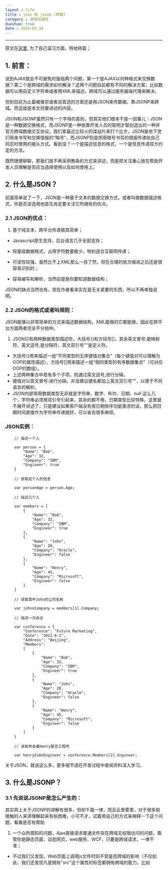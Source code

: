 ```yaml
---
layout : life
title : josn 和 jsonp (转载)
category : 进程间通信
duoshuo: true
date : 2016-03-14
---
```


******

原文在[这里](http://www.cnblogs.com/dowinning/archive/2012/04/19/json-jsonp-jquery.html), 为了自己温习方面，特地转载；

<!-- more -->


## 1. 前言：

说到AJAX就会不可避免的面临两个问题，第一个是AJAX以何种格式来交换数据？第二个是跨域的需求如何解决？这两个问题目前都有不同的解决方案，比如数据可以用自定义字符串或者用XML来描述，跨域可以通过服务器端代理来解决。

但到目前为止最被推崇或者说首选的方案还是用JSON来传数据，靠JSONP来跨域。而这就是本文将要讲述的内容。

JSON和JSONP虽然只有一个字母的差别，但其实他们根本不是一回事儿：JSON是一种数据交换格式，而JSONP是一种依靠开发人员的聪明才智创造出的一种非官方跨域数据交互协议。我们拿最近比较火的谍战片来打个比方，JSON是地下党们用来书写和交换情报的“暗号”，而JSONP则是把用暗号书写的情报传递给自己同志时使用的接头方式。看到没？一个是描述信息的格式，一个是信息传递双方约定的方法。

既然随便聊聊，那我们就不再采用教条的方式来讲述，而是把关注重心放在帮助开发人员理解是否应当选择使用以及如何使用上。

## 2.  什么是JSON？

前面简单说了一下，JSON是一种基于文本的数据交换方式，或者叫做数据描述格式，你是否该选用他首先肯定要关注它所拥有的优点。

### **2.1 JSON的优点：**

1. 基于纯文本，跨平台传递极其简单；

* Javascript原生支持，后台语言几乎全部支持；

* 轻量级数据格式，占用字符数量极少，特别适合互联网传递；

* 可读性较强，虽然比不上XML那么一目了然，但在合理的依次缩进之后还是很容易识别的；

* 容易编写和解析，当然前提是你要知道数据结构；

JSON的缺点当然也有，但在作者看来实在是无关紧要的东西，所以不再单独说明。

### **2.2 JSON的格式或者叫规则：**

JSON能够以非常简单的方式来描述数据结构，XML能做的它都能做，因此在跨平台方面两者完全不分伯仲。

1. JSON只有两种数据类型描述符，大括号{}和方括号[]，其余英文冒号:是映射符，英文逗号,是分隔符，英文双引号""是定义符。
* 大括号{}用来描述一组“不同类型的无序键值对集合”（每个键值对可以理解为OOP的属性描述），方括号[]用来描述一组“相同类型的有序数据集合”（可对应OOP的数组）。
* 上述两种集合中若有多个子项，则通过英文逗号,进行分隔。
* 键值对以英文冒号:进行分隔，并且建议键名都加上英文双引号""，以便于不同语言的解析。
* JSON内部常用数据类型无非就是字符串、数字、布尔、日期、null 这么几个，字符串必须用双引号引起来，其余的都不用，日期类型比较特殊，这里就不展开讲述了，只是建议如果客户端没有按日期排序功能需求的话，那么把日期时间直接作为字符串传递就好，可以省去很多麻烦。

### **JSON实例：**

```
	// 描述一个人
	
	var person = {
		"Name": "Bob",
		"Age": 32,
		"Company": "IBM",
		"Engineer": true
	}
	
	// 获取这个人的信息
	
	var personAge = person.Age;
	
	// 描述几个人
	
	var members = [
		{
			"Name": "Bob",
			"Age": 32,
			"Company": "IBM",
			"Engineer": true
		},
		{
			"Name": "John",
			"Age": 20,
			"Company": "Oracle",
			"Engineer": false
		},
		{
			"Name": "Henry",
			"Age": 45,
			"Company": "Microsoft",
			"Engineer": false
		}
	]
	
	// 读取其中John的公司名称
	
	var johnsCompany = members[1].Company;
	
	// 描述一次会议
	
	var conference = {
		"Conference": "Future Marketing",
		"Date": "2012-6-1",
		"Address": "Beijing",
		"Members": 
		[
			{
				"Name": "Bob",
				"Age": 32,
				"Company": "IBM",
				"Engineer": true
			},
			{
				"Name": "John",
				"Age": 20,
				"Company": "Oracle",
				"Engineer": false
			},
			{
				"Name": "Henry",
				"Age": 45,
				"Company": "Microsoft",
				"Engineer": false
			}
		]
	}
	
	// 读取参会者Henry是否工程师
	
	var henryIsAnEngineer = conference.Members[2].Engineer;
```

关于JSON，就说这么多，更多细节请在开发过程中查阅资料深入学习。

## 3. 什么是JSONP？

### **3.1 先说说JSONP是怎么产生的：**

其实网上关于JSONP的讲解有很多，但却千篇一律，而且云里雾里，对于很多刚接触的人来讲理解起来有些困难，小可不才，试着用自己的方式来阐释一下这个问题，看看是否有帮助

1. 一个众所周知的问题，Ajax直接请求普通文件存在跨域无权限访问的问题，甭管你是静态页面、动态网页、web服务、WCF，只要是跨域请求，一律不准；
* 不过我们又发现，Web页面上调用js文件时则不受是否跨域的影响（不仅如此，我们还发现凡是拥有"src"这个属性的标签都拥有跨域的能力，比如<script>、<img>、<iframe>）；
* 于是可以判断，当前阶段如果想通过纯web端（ActiveX控件、服务端代理、属于未来的HTML5之Websocket等方式不算）跨域访问数据就只有一种可能，那就是在远程服务器上设法把数据装进js格式的文件里，供客户端调用和进一步处理；
* 恰巧我们已经知道有一种叫做JSON的纯字符数据格式可以简洁的描述复杂数据，更妙的是JSON还被js原生支持，所以在客户端几乎可以随心所欲的处理这种格式的数据；
* 这样子解决方案就呼之欲出了，web客户端通过与调用脚本一模一样的方式，来调用跨域服务器上动态生成的js格式文件（一般以JSON为后缀），显而易见，服务器之所以要动态生成JSON文件，目的就在于把客户端需要的数据装入进去。
* 客户端在对JSON文件调用成功之后，也就获得了自己所需的数据，剩下的就是按照自己需求进行处理和展现了，这种获取远程数据的方式看起来非常像AJAX，但其实并不一样。
* 为了便于客户端使用数据，逐渐形成了一种非正式传输协议，人们把它称作JSONP，该协议的一个要点就是允许用户传递一个callback参数给服务端，然后服务端返回数据时会将这个callback参数作为函数名来包裹住JSON数据，这样客户端就可以随意定制自己的函数来自动处理返回数据了。

如果对于callback参数如何使用还有些模糊的话，我们后面会有具体的实例来讲解。

### **3.2 JSONP的客户端具体实现：**

不管jQuery也好，extjs也罢，又或者是其他支持jsonp的框架，他们幕后所做的工作都是一样的，下面我来循序渐进的说明一下jsonp在客户端的实现：

